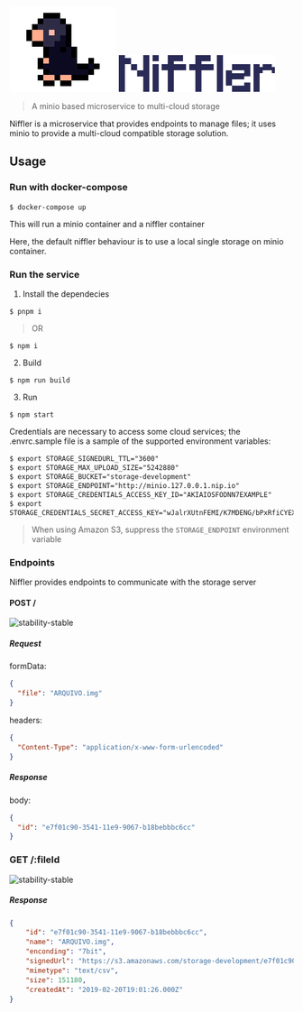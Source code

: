 ![Logo](assets/logo.png?raw=true) ![Text](assets/nifflerText.png?raw=true)

> A minio based microservice to multi-cloud storage

Niffler is a microservice that provides endpoints to manage files; it uses minio to provide a multi-cloud compatible storage solution.

## Usage

### Run with docker-compose

```shell
$ docker-compose up
```

This will run a minio container and a niffler container

Here, the default niffler behaviour is to use a local single storage on minio container.

### Run the service

1. Install the dependecies

```shell
$ pnpm i
```
> OR
```shell
$ npm i
```

2. Build

```shell
$ npm run build
```

3. Run

```shell
$ npm start
```

Credentials are necessary to access some cloud services; the .envrc.sample file is a sample of the supported environment variables:

```shell
$ export STORAGE_SIGNEDURL_TTL="3600"
$ export STORAGE_MAX_UPLOAD_SIZE="5242880"
$ export STORAGE_BUCKET="storage-development"
$ export STORAGE_ENDPOINT="http://minio.127.0.0.1.nip.io"
$ export STORAGE_CREDENTIALS_ACCESS_KEY_ID="AKIAIOSFODNN7EXAMPLE"
$ export STORAGE_CREDENTIALS_SECRET_ACCESS_KEY="wJalrXUtnFEMI/K7MDENG/bPxRfiCYEXAMPLEKEY"
```

> When using Amazon S3, suppress the `STORAGE_ENDPOINT` environment variable

### Endpoints

Niffler provides endpoints to communicate with the storage server

#### POST /
![stability-stable](https://img.shields.io/badge/stability-stable-green.svg?style=flat-square)

##### Request

formData:
```json
{
  "file": "ARQUIVO.img"
}
```

headers:
```json
{
  "Content-Type": "application/x-www-form-urlencoded"
}
```

##### Response

body:
```json
{
  "id": "e7f01c90-3541-11e9-9067-b18bebbbc6cc"
}
```

### GET /:fileId
![stability-stable](https://img.shields.io/badge/stability-stable-green.svg?style=flat-square)

##### Response
```json
{
    "id": "e7f01c90-3541-11e9-9067-b18bebbbc6cc",
    "name": "ARQUIVO.img",
    "enconding": "7bit",
    "signedUrl": "https://s3.amazonaws.com/storage-development/e7f01c90-3541-11e9-9067-b18bebbbc6cc?X-Amz-Algorithm=AWS4-HMAC-SHA256&X-Amz-Credential=AKIAIPPNA2FFYMMOE2JA%2F20190220%2Fus-east-1%2Fs3%2Faws4_request&X-Amz-Date=20190220T191942Z&X-Amz-Expires=3600&X-Amz-Signature=d0b936966df8ba2be16ba6ec7866195783be2a14a9622195cd6396557eb53d90&X-Amz-SignedHeaders=host&response-content-disposition=attachment%3B%20filename%20%3D%22ARQUIVOt%20%281%29.pan%22",
    "mimetype": "text/csv",
    "size": 151180,
    "createdAt": "2019-02-20T19:01:26.000Z"
}
```

